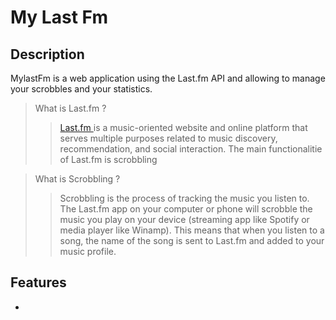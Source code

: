 # My Last Fm

## Description
MylastFm is a web application using the Last.fm API and allowing to manage your scrobbles and your statistics.

> What is Last.fm ?
>>[Last.fm ](https://last.fm) is a music-oriented website and online platform that serves multiple purposes related to music discovery, recommendation, and social interaction.
The main functionalitie of Last.fm is scrobbling

> What is Scrobbling ?
>>Scrobbling is the process of tracking the music you listen to. The Last.fm app on your computer or phone will scrobble the music you play on your device (streaming app like Spotify or media player like Winamp). This means that when you listen to a song, the name of the song is sent to Last.fm and added to your music profile.
 
## Features

- 
